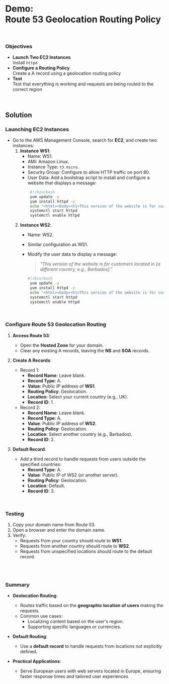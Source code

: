 # Demo:<br>Route 53 Geolocation Routing Policy

<br>

### Objectives
- **Launch Two EC2 Instances**<br>Install `httpd`
- **Configure a Routing Policy**<br>Create a A record using a geolocation routing policy
- **Test**<br>Test that everything is working and requests are being routed to the correct region

<br>

## Solution

### **Launching EC2 Instances**
- Go to the AWS Management Console, search for **EC2**, and create two instances:
  1. **Instance WS1**:
     - Name: WS1.
     - AMI: Amazon Linux.
     - Instance Type: `t3.micro`.
     - Security Group: Configure to allow HTTP traffic on port 80.
     - User Data: Add a bootstrap script to install and configure a website that displays a message:
       ```sh
        #!/bin/bash  
        yum update -y
        yum install httpd -y
        echo "<html><body><h1>This version of the website is for customers located in [UK or your country].</h1></body></html>" >/var/www/html/index.html
        systemctl start httpd
        systemctl enable httpd
        ```
  2. **Instance WS2**:
     - Name: WS2.
     - Similar configuration as WS1.
     - Modify the user data to display a message:
       > *"This version of the website is for customers located in [a different country, e.g., Barbados]."*

       ```sh
       #!/bin/bash  
        yum update -y
        yum install httpd -y
        echo "<html><body><h1>This version of the website is for customers located in [a different country, e.g., Barbados].</h1></body></html>" >/var/www/html/index.html
        systemctl start httpd
        systemctl enable httpd
        ```
<br>

### **Configure Route 53 Geolocation Routing**
1. **Access Route 53**:
   - Open the **Hosted Zone** for your domain.
   - Clear any existing A records, leaving the **NS** and **SOA** records.

2. **Create A Records**:
   - Record 1:
     - **Record Name**: Leave blank.
     - **Record Type**: A.
     - **Value**: Public IP address of **WS1**.
     - **Routing Policy**: Geolocation.
     - **Location**: Select your current country (e.g., UK).
     - **Record ID**: 1.
   - Record 2:
     - **Record Name**: Leave blank.
     - **Record Type**: A.
     - **Value**: Public IP address of **WS2**.
     - **Routing Policy**: Geolocation.
     - **Location**: Select another country (e.g., Barbados).
     - **Record ID**: 2.

3. **Default Record**:
   - Add a third record to handle requests from users outside the specified countries:
     - **Record Type**: A.
     - **Value**: Public IP of WS2 (or another server).
     - **Routing Policy**: Geolocation.
     - **Location**: Default.
     - **Record ID**: 3.

<br>

### **Testing**
1. Copy your domain name from Route 53.
2. Open a browser and enter the domain name.
3. Verify:
   - Requests from your country should route to **WS1**.
   - Requests from another country should route to **WS2**.
   - Requests from unspecified locations should route to the default record.

<br><br>

### **Summary**
- **Geolocation Routing**:
  - Routes traffic based on the **geographic location of users** making the requests.
  - Common use cases:
    - Localizing content based on the user's region.
    - Supporting specific languages or currencies.

- **Default Routing**:
  - Use a **default record** to handle requests from locations not explicitly defined.

- **Practical Applications**:
  - Serve European users with web servers located in Europe, ensuring faster response times and tailored user experiences.
